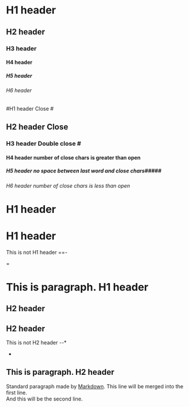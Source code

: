 # H1 header

## H2 header

### H3 header

#### H4 header

##### H5 header

###### H6 header

#H1 header Close #

## H2 header Close ## 

### H3 header Double close # ##

#### H4 header number of close chars is greater than open #####

##### H5 header no space between last word and close chars#####

###### H6 header number of close chars is less than open #

H1 header
=

H1 header
==

This is not H1 header
==-

=

This is paragraph.
H1 header
===

H2 header
-

H2 header
--

This is not H2 header
--*

-

This is paragraph.
H2 header
---

Standard paragraph made by [Markdown](http://daringfireball.net/projects/markdown/).
This line will be merged into the first line.  
And this will be the second line.

